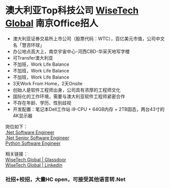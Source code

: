 # 澳大利亚Top科技公司 [WiseTech Global](https://www.wisetechglobal.com) 南京Office招人

- 澳大利亚证券交易所上市公司（股票代码：WTC），百亿美元市值，公司中文名「慧咨环球」
- 办公地点高大上，南京宇宙中心-河西CBD-华采天地写字楼
- 可Transfer澳大利亚
- 不加班，Work Life Balance
- 不加班，Work Life Balance
- 不加班，Work Life Balance
- 3天Work From Home，2天Onsite
- 创始人是软件工程师出身，公司具有浓厚的工程师文化
- 国际化的工作环境，需要与澳大利亚软件工程师紧密合作
- 不存在年龄、学历、性别歧视
- 开发配置：笔记本Dell工作站 i9-CPU + 64GB内存 + 2TB固态，两台43寸的4K显示器

岗位如下：  
[.Net Software Engineer](https://www.zhipin.com/job_detail/9eb0336996a5c2741nx82dm_FVJZ.html?securityId=FiGHPVo6wxGdX-E1V9p7W0xhT-OGOIj_QDKKSd7oLywtWM8Tn0yPmAE3ECmaknZ5wi7kqsNrCblmiQQVDgz2Ji4eGJd8fSijUHgL0mNlgWkK)  
[.Net Senior Software Engineer](https://www.zhipin.com/job_detail/a06a079bdca5649a1nx82dm-GFdS.html?securityId=t7_56zztvSNmP-11R8S30rvaiLlQd4IzVASrng1djMJK0nXDasnjzjPZxLb2_4GuNtpdO5b_WQmauNnSb1hLNhrBL0utME4D2LeWN6fKfakf)  
[Python Software Engineer](https://www.zhipin.com/job_detail/61a0063e6da055231nx82d60EFJW.html?securityId=GFb0VikBrKBir-W13u5T6ALi31p_iqoRUMDuUCm-eQOHD52NEWgvtZbD74L1eJSo-a0_Oi9i0JXCO3URH3ew61rePs1WzN9un5Ow2WI19nRD)

相关链接：  
[WiseTech Global | Glassdoor](https://www.glassdoor.com/Overview/Working-at-WiseTech-Global-EI_IE658123.11,26.htm)  
[WiseTech Global | Linkedin](https://www.linkedin.com/company/wisetech)

### 社招+校招，大量HC open，可接受其他语言转.Net
